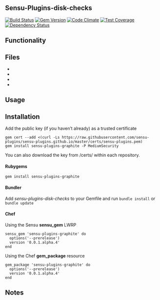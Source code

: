 ## Sensu-Plugins-disk-checks

[![Build Status](https://travis-ci.org/sensu-plugins/sensu-plugins-graphite.svg?branch=master)][1]
[![Gem Version](https://badge.fury.io/rb/sensu-plugins-graphite.svg)][2]
[![Code Climate](https://codeclimate.com/github/sensu-plugins/sensu-plugins-graphite/badges/gpa.svg)][3]
[![Test Coverage](https://codeclimate.com/github/sensu-plugins/sensu-plugins-graphite/badges/coverage.svg)][4]
[![Dependency Status](https://gemnasium.com/sensu-plugins/sensu-plugins-graphite.svg)][5]

## Functionality

## Files
 *
 *
 *
 *

## Usage

## Installation

Add the public key (if you haven’t already) as a trusted certificate

```
gem cert --add <(curl -Ls https://raw.githubusercontent.com/sensu-plugins/sensu-plugins.github.io/master/certs/sensu-plugins.pem)
gem install sensu-plugins-graphite -P MediumSecurity
```

You can also download the key from /certs/ within each repository.

#### Rubygems

`gem install sensu-plugins-graphite`

#### Bundler

Add *sensu-plugins-disk-checks* to your Gemfile and run `bundle install` or `bundle update`

#### Chef

Using the Sensu **sensu_gem** LWRP
```
sensu_gem 'sensu-plugins-graphite' do
  options('--prerelease')
  version '0.0.1.alpha.4'
end
```

Using the Chef **gem_package** resource
```
gem_package 'sensu-plugins-graphite' do
  options('--prerelease')
  version '0.0.1.alpha.4'
end
```

## Notes

[1]:[https://travis-ci.org/sensu-plugins/sensu-plugins-graphite]
[2]:[http://badge.fury.io/rb/sensu-plugins-graphite]
[3]:[https://codeclimate.com/github/sensu-plugins/sensu-plugins-graphite]
[4]:[https://codeclimate.com/github/sensu-plugins/sensu-plugins-graphite]
[5]:[https://gemnasium.com/sensu-plugins/sensu-plugins-graphite]
